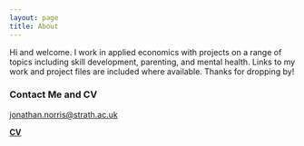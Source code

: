 ```yaml
---
layout: page
title: About
---
```


Hi and welcome. I work in applied economics with projects on a range of topics including skill development, parenting, and mental health. Links to my work and project files are included where available. Thanks for dropping by!

### Contact Me and CV

[jonathan.norris@strath.ac.uk](mailto:jonathan.norris@strath.ac.uk)

<a href = "{{ site.baseurl }}/files/cv_norris.pdf"><b> CV </b> </a>